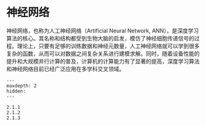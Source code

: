 # 神经网络


神经网络，也称为人工神经网络（Artificial Neural Network, ANN），是深度学习算法的核心。其名称和结构都受到生物大脑的启发，模仿了神经细胞传递信号的过程。理论上，只要有足够的训练数据和神经元数量，人工神经网络就可以学到很多复杂的函数，从而可以对数据之间复杂关系进行建模求解。同时，随着设备性能的提升和大规模并行计算的普及，计算机的计算能力有了显著的提高，深度学习算法和神经网络目前已经广泛应用在多学科交叉领域。

```{toctree}
---
maxdepth: 2
hidden:
---

2.1.1
2.1.2
2.1.3
```
